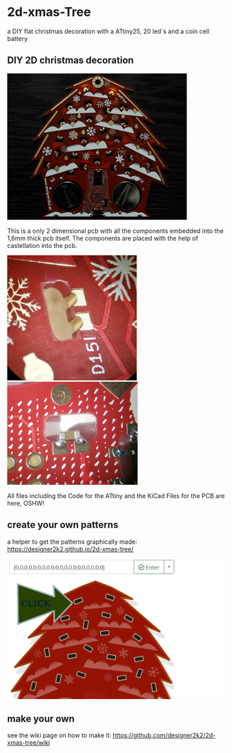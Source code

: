 # 2d-xmas-Tree
a DIY flat christmas decoration with a ATtiny25, 20 led´s and a coin cell battery 

## DIY 2D christmas decoration

![Image from the 2D xmas tree](https://github.com/designer2k2/2d-xmas-tree/raw/master/img/2dxmastree_gif.gif)

This is a only 2 dimensional pcb with all the components embedded into the 1,6mm thick pcb itself.
The components are placed with the help of castellation into the pcb. 

![Castellation empty](https://github.com/designer2k2/2d-xmas-tree/raw/master/img/castellation_empty.PNG) ![Castellation with component](https://github.com/designer2k2/2d-xmas-tree/raw/master/img/castellation_0805.PNG)

All files including the Code for the ATtiny and the KiCad Files for the PCB are here, OSHW!

## create your own patterns

a helper to get the patterns graphically made: https://designer2k2.github.io/2d-xmas-tree/

![GUI demonstration](https://github.com/designer2k2/2d-xmas-tree/raw/master/img/animation.gif)

## make your own

see the wiki page on how to make it: https://github.com/designer2k2/2d-xmas-tree/wiki
